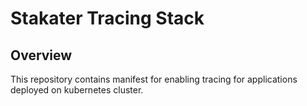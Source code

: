 # Stakater Tracing Stack

## Overview

This repository contains manifest for enabling tracing for applications deployed on kubernetes cluster.